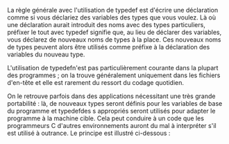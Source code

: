 La règle générale avec l'utilisation de typedef est d'écrire une déclaration comme si vous déclariez des variables des types que vous voulez. Là où une déclaration aurait introduit des noms avec des types particuliers, préfixer le tout avec typedef signifie que, au lieu de déclarer des variables, vous déclarez de nouveaux noms de types à la place. Ces nouveaux noms de types peuvent alors être utilisés comme préfixe à la déclaration des variables du nouveau type.

L'utilisation de typedefn'est pas particulièrement courante dans la plupart des programmes ; on la trouve généralement uniquement dans les fichiers d'en-tête et elle est rarement du ressort du codage quotidien.

On le retrouve parfois dans des applications nécessitant une très grande portabilité : là, de nouveaux types seront définis pour les variables de base du programme et typedefdes s appropriés seront utilisés pour adapter le programme à la machine cible. Cela peut conduire à un code que les programmeurs C d'autres environnements auront du mal à interpréter s'il est utilisé à outrance. Le principe est illustré ci-dessous :


